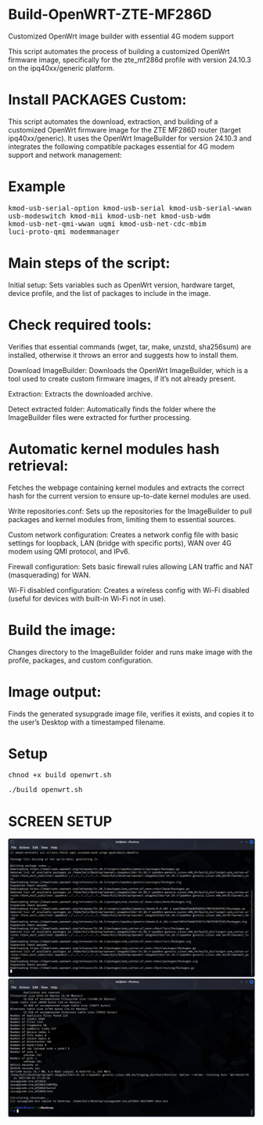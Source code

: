 # Build-OpenWRT-ZTE-MF286D
Customized OpenWrt image builder with essential 4G modem support

This script automates the process of building a customized OpenWrt firmware image, specifically for the zte_mf286d profile with version 24.10.3 on the ipq40xx/generic platform.

# Install PACKAGES Custom:

This script automates the download, extraction, and building of a customized OpenWrt firmware image for the ZTE MF286D router (target ipq40xx/generic). It uses the OpenWrt ImageBuilder for version 24.10.3 and integrates the following compatible packages essential for 4G modem support and network management:
# Example

<pre>kmod-usb-serial-option kmod-usb-serial kmod-usb-serial-wwan
usb-modeswitch kmod-mii kmod-usb-net kmod-usb-wdm
kmod-usb-net-qmi-wwan uqmi kmod-usb-net-cdc-mbim
luci-proto-qmi modemmanager</pre>


# Main steps of the script:

Initial setup:
Sets variables such as OpenWrt version, hardware target, device profile, and the list of packages to include in the image.

# Check required tools:
Verifies that essential commands (wget, tar, make, unzstd, sha256sum) are installed, otherwise it throws an error and suggests how to install them.

Download ImageBuilder:
Downloads the OpenWrt ImageBuilder, which is a tool used to create custom firmware images, if it’s not already present.

Extraction:
Extracts the downloaded archive.

Detect extracted folder:
Automatically finds the folder where the ImageBuilder files were extracted for further processing.

# Automatic kernel modules hash retrieval:
Fetches the webpage containing kernel modules and extracts the correct hash for the current version to ensure up-to-date kernel modules are used.

Write repositories.conf:
Sets up the repositories for the ImageBuilder to pull packages and kernel modules from, limiting them to essential sources.

Custom network configuration:
Creates a network config file with basic settings for loopback, LAN (bridge with specific ports), WAN over 4G modem using QMI protocol, and IPv6.

Firewall configuration:
Sets basic firewall rules allowing LAN traffic and NAT (masquerading) for WAN.

Wi-Fi disabled configuration:
Creates a wireless config with Wi-Fi disabled (useful for devices with built-in Wi-Fi not in use).

# Build the image:
Changes directory to the ImageBuilder folder and runs make image with the profile, packages, and custom configuration.

# Image output:
Finds the generated sysupgrade image file, verifies it exists, and copies it to the user’s Desktop with a timestamped filename.

# Setup
<pre>chnod +x build_openwrt.sh</pre>
<pre>./build_openwrt.sh</pre>

# SCREEN SETUP
<img src="https://raw.githubusercontent.com/ilblogdicristiangallo/Build-OpenWRT-ZTE-MF286D/main/ScreenShot/Screen-Build-OpenWrt.png" alt="OpenWRT Build Screenshot" />
<img src="https://raw.githubusercontent.com/ilblogdicristiangallo/Build-OpenWRT-ZTE-MF286D/main/ScreenShot/Screen-Build-OpenWrt2.png" alt="OpenWRT Build Screenshot2" />

